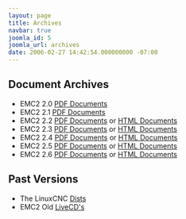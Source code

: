 ```yaml
---
layout: page
title: Archives
navbar: true
joomla_id: 5
joomla_url: archives
date: 2006-02-27 14:42:54.000000000 -07:00
---
```


## Document Archives
* EMC2 2.0 [PDF Documents](http://linuxcnc.org/docs/2.0/)
* EMC2 2.1 [PDF Documents](http://linuxcnc.org/docs/2.1/)
* EMC2 2.2 [PDF Documents](http://linuxcnc.org/docs/2.2/) or 
  [HTML Documents](http://linuxcnc.org/docs/2.2/html/)
* EMC2 2.3 [PDF Documents](http://linuxcnc.org/docs/2.3/) or 
  [HTML Documents](http://linuxcnc.org/docs/2.3/html/)
* EMC2 2.4 [PDF Documents](http://linuxcnc.org/docs/2.4/) or 
  [HTML Documents](http://linuxcnc.org/docs/2.4/html/)
* EMC2 2.5 [PDF Documents](http://linuxcnc.org/docs/2.5/) or 
  [HTML Documents](http://linuxcnc.org/docs/2.5/html/)
* EMC2 2.6 [PDF Documents](http://linuxcnc.org/docs/2.6/) or 
  [HTML Documents](http://linuxcnc.org/docs/2.6/html/)



## Past Versions

* The LinuxCNC [Dists](http://linuxcnc.org/dists/)
* EMC2 Old [LiveCD's](http://linuxcnc.org/iso/)

